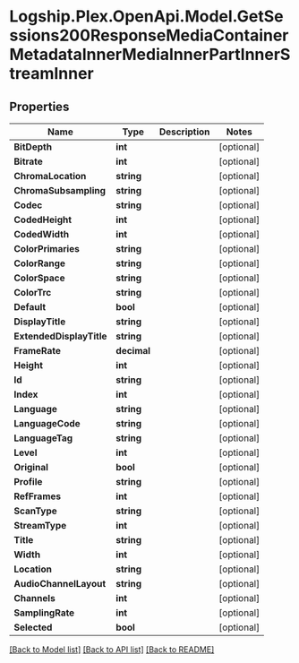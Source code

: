 # Logship.Plex.OpenApi.Model.GetSessions200ResponseMediaContainerMetadataInnerMediaInnerPartInnerStreamInner

## Properties

Name | Type | Description | Notes
------------ | ------------- | ------------- | -------------
**BitDepth** | **int** |  | [optional] 
**Bitrate** | **int** |  | [optional] 
**ChromaLocation** | **string** |  | [optional] 
**ChromaSubsampling** | **string** |  | [optional] 
**Codec** | **string** |  | [optional] 
**CodedHeight** | **int** |  | [optional] 
**CodedWidth** | **int** |  | [optional] 
**ColorPrimaries** | **string** |  | [optional] 
**ColorRange** | **string** |  | [optional] 
**ColorSpace** | **string** |  | [optional] 
**ColorTrc** | **string** |  | [optional] 
**Default** | **bool** |  | [optional] 
**DisplayTitle** | **string** |  | [optional] 
**ExtendedDisplayTitle** | **string** |  | [optional] 
**FrameRate** | **decimal** |  | [optional] 
**Height** | **int** |  | [optional] 
**Id** | **string** |  | [optional] 
**Index** | **int** |  | [optional] 
**Language** | **string** |  | [optional] 
**LanguageCode** | **string** |  | [optional] 
**LanguageTag** | **string** |  | [optional] 
**Level** | **int** |  | [optional] 
**Original** | **bool** |  | [optional] 
**Profile** | **string** |  | [optional] 
**RefFrames** | **int** |  | [optional] 
**ScanType** | **string** |  | [optional] 
**StreamType** | **int** |  | [optional] 
**Title** | **string** |  | [optional] 
**Width** | **int** |  | [optional] 
**Location** | **string** |  | [optional] 
**AudioChannelLayout** | **string** |  | [optional] 
**Channels** | **int** |  | [optional] 
**SamplingRate** | **int** |  | [optional] 
**Selected** | **bool** |  | [optional] 

[[Back to Model list]](../../README.md#documentation-for-models) [[Back to API list]](../../README.md#documentation-for-api-endpoints) [[Back to README]](../../README.md)


